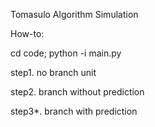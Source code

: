 Tomasulo Algorithm Simulation

How-to: 

cd code; python -i main.py 

step1. no branch unit 

step2. branch without prediction 

step3*. branch with prediction
 
